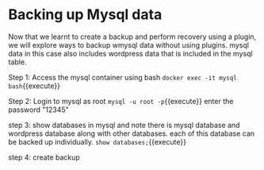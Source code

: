 # Backing up Mysql data

Now that we learnt to create a backup and perform recovery using a plugin, we will explore ways to backup wmysql data without using plugins. mysql data in this case also includes wordpress data that is included in the mysql table.

Step 1: Access the mysql container using bash
`docker exec -it mysql bash`{{execute}}

Step 2: Login to mysql as root
`mysql -u root -p`{{execute}}
enter the password "12345"

step 3: show databases in mysql and note there is mysql database and wordpress database along with other databases. each of this database can be backed up individually.
`show databases;`{{execute}}

step 4: create backup
